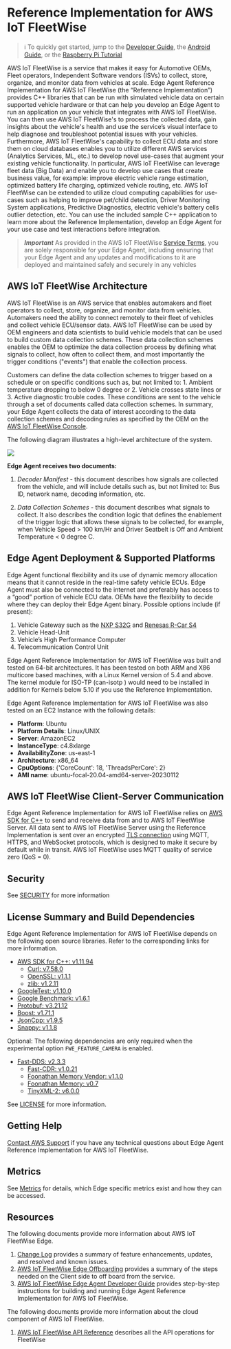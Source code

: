 # Reference Implementation for AWS IoT FleetWise

> :information_source: To quickly get started, jump to the
> [Developer Guide](./docs/dev-guide/edge-agent-dev-guide.md), the
> [Android Guide](./tools/android-app/README.md), or the
> [Raspberry Pi Tutorial](./docs/rpi-tutorial/raspberry-pi-tutorial.md)

AWS IoT FleetWise is a service that makes it easy for Automotive OEMs, Fleet operators, Independent
Software vendors (ISVs) to collect, store, organize, and monitor data from vehicles at scale. Edge
Agent Reference Implementation for AWS IoT FleetWise (the “Reference Implementation”) provides C++
libraries that can be run with simulated vehicle data on certain supported vehicle hardware or that
can help you develop an Edge Agent to run an application on your vehicle that integrates with AWS
IoT FleetWise. You can then use AWS IoT FleetWise's to process the collected data, gain insights
about the vehicle's health and use the service’s visual interface to help diagnose and troubleshoot
potential issues with your vehicles. Furthermore, AWS IoT FleetWise's capability to collect ECU data
and store them on cloud databases enables you to utilize different AWS services (Analytics Services,
ML, etc.) to develop novel use-cases that augment your existing vehicle functionality. In
particular, AWS IoT FleetWise can leverage fleet data (Big Data) and enable you to develop use cases
that create business value, for example: improve electric vehicle range estimation, optimized
battery life charging, optimized vehicle routing, etc. AWS IoT FleetWise can be extended to utilize
cloud computing capabilities for use-cases such as helping to improve pet/child detection, Driver
Monitoring System applications, Predictive Diagnostics, electric vehicle's battery cells outlier
detection, etc. You can use the included sample C++ application to learn more about the Reference
Implementation, develop an Edge Agent for your use case and test interactions before integration.

> _**Important**_ As provided in the AWS IoT FleetWise
> [Service Terms](https://aws.amazon.com/service-terms/), you are solely responsible for your Edge
> Agent, including ensuring that your Edge Agent and any updates and modifications to it are
> deployed and maintained safely and securely in any vehicles

## AWS IoT FleetWise Architecture

AWS IoT FleetWise is an AWS service that enables automakers and fleet operators to collect, store,
organize, and monitor data from vehicles. Automakers need the ability to connect remotely to their
fleet of vehicles and collect vehicle ECU/sensor data. AWS IoT FleetWise can be used by OEM
engineers and data scientists to build vehicle models that can be used to build custom data
collection schemes. These data collection schemes enables the OEM to optimize the data collection
process by defining what signals to collect, how often to collect them, and most importantly the
trigger conditions ("events") that enable the collection process.

Customers can define the data collection schemes to trigger based on a schedule or on specific
conditions such as, but not limited to: 1. Ambient temperature dropping to below 0 degree or 2.
Vehicle crosses state lines or 3. Active diagnostic trouble codes. These conditions are sent to the
vehicle through a set of documents called data collection schemes. In summary, your Edge Agent
collects the data of interest according to the data collection schemes and decoding rules as
specified by the OEM on the [AWS IoT FleetWise Console](https://aws.amazon.com/iot-fleetwise/).

The following diagram illustrates a high-level architecture of the system.

<img src="./docs/iot-FleetWise-architecture.png" />

**Edge Agent receives two documents:**

1. _Decoder Manifest_ - this document describes how signals are collected from the vehicle, and will
   include details such as, but not limited to: Bus ID, network name, decoding information, etc.

2. _Data Collection Schemes_ - this document describes what signals to collect. It also describes
   the condition logic that defines the enablement of the trigger logic that allows these signals to
   be collected, for example, when Vehicle Speed > 100 km/Hr and Driver Seatbelt is Off and Ambient
   Temperature < 0 degree C.

## Edge Agent Deployment & Supported Platforms

Edge Agent functional flexibility and its use of dynamic memory allocation means that it cannot
reside in the real-time safety vehicle ECUs. Edge Agent must also be connected to the internet and
preferably has access to a “good” portion of vehicle ECU data. OEMs have the flexibility to decide
where they can deploy their Edge Agent binary. Possible options include (if present):

1. Vehicle Gateway such as the
   [NXP S32G](https://www.nxp.com/products/processors-and-microcontrollers/arm-processors/s32g-vehicle-network-processors/s32g2-processors-for-vehicle-networking:S32G2)
   and
   [Renesas R-Car S4](https://www.renesas.com/jp/en/products/automotive-products/automotive-system-chips-socs/rtp8a779f0askb0sp2s-r-car-s4-reference-boardspider)
2. Vehicle Head-Unit
3. Vehicle’s High Performance Computer
4. Telecommunication Control Unit

Edge Agent Reference Implementation for AWS IoT FleetWise was built and tested on 64-bit
architectures. It has been tested on both ARM and X86 multicore based machines, with a Linux Kernel
version of 5.4 and above. The kernel module for ISO-TP (can-isotp ) would need to be installed in
addition for Kernels below 5.10 if you use the Reference Implementation.

Edge Agent Reference Implementation for AWS IoT FleetWise was also tested on an EC2 Instance with
the following details:

- **Platform**: Ubuntu
- **Platform Details**: Linux/UNIX
- **Server**: AmazonEC2
- **InstanceType**: c4.8xlarge
- **AvailabilityZone**: us-east-1
- **Architecture**: x86_64
- **CpuOptions**: {'CoreCount': 18, 'ThreadsPerCore': 2}
- **AMI name**: ubuntu-focal-20.04-amd64-server-20230112

## AWS IoT FleetWise Client-Server Communication

Edge Agent Reference Implementation for AWS IoT FleetWise relies on
[AWS SDK for C++](https://github.com/aws/aws-sdk-cpp) to send and receive data from and to AWS IoT
FleetWise Server. All data sent to AWS IoT FleetWise Server using the Reference Implementation is
sent over an encrypted
[TLS connection](https://docs.aws.amazon.com/iot/latest/developerguide/data-encryption.html) using
MQTT, HTTPS, and WebSocket protocols, which is designed to make it secure by default while in
transit. AWS IoT FleetWise uses MQTT quality of service zero (QoS = 0).

## Security

See [SECURITY](./SECURITY.md) for more information

## License Summary and Build Dependencies

Edge Agent Reference Implementation for AWS IoT FleetWise depends on the following open source
libraries. Refer to the corresponding links for more information.

- [AWS SDK for C++: v1.11.94](https://github.com/aws/aws-sdk-cpp)
  - [Curl: v7.58.0](https://github.com/curl/curl)
  - [OpenSSL: v1.1.1](https://github.com/openssl/openssl)
  - [zlib: v1.2.11](https://github.com/madler/zlib)
- [GoogleTest: v1.10.0](https://github.com/google/googletest)
- [Google Benchmark: v1.6.1](https://github.com/google/benchmark)
- [Protobuf: v3.21.12](https://github.com/protocolbuffers/protobuf)
- [Boost: v1.71.1](https://github.com/boostorg/boost)
- [JsonCpp: v1.9.5](https://github.com/open-source-parsers/jsoncpp)
- [Snappy: v1.1.8](https://github.com/google/snappy)

Optional: The following dependencies are only required when the experimental option
`FWE_FEATURE_CAMERA` is enabled.

- [Fast-DDS: v2.3.3](https://github.com/eProsima/Fast-DDS)
  - [Fast-CDR: v1.0.21](https://github.com/eProsima/Fast-CDR)
  - [Foonathan Memory Vendor: v1.1.0](https://github.com/eProsima/foonathan_memory_vendor)
  - [Foonathan Memory: v0.7](https://github.com/foonathan/memory)
  - [TinyXML-2: v6.0.0](https://github.com/leethomason/tinyxml2)

See [LICENSE](./LICENSE) for more information.

## Getting Help

[Contact AWS Support](https://aws.amazon.com/contact-us/) if you have any technical questions about
Edge Agent Reference Implementation for AWS IoT FleetWise.

## Metrics

See [Metrics](./docs/metrics.md) for details, which Edge specific metrics exist and how they can be
accessed.

## Resources

The following documents provide more information about AWS IoT FleetWise Edge.

1. [Change Log](./CHANGELOG.md) provides a summary of feature enhancements, updates, and resolved
   and known issues.
2. [AWS IoT FleetWise Edge Offboarding](./docs/AWS-IoTFleetWiseOffboarding.md) provides a summary of
   the steps needed on the Client side to off board from the service.
3. [AWS IoT FleetWise Edge Agent Developer Guide](./docs/dev-guide/edge-agent-dev-guide.md) provides
   step-by-step instructions for building and running Edge Agent Reference Implementation for AWS
   IoT FleetWise.

The following documents provide more information about the cloud component of AWS IoT FleetWise.

1. [AWS IoT FleetWise API Reference](https://docs.aws.amazon.com/iot-fleetwise/latest/APIReference/Welcome.html)
   describes all the API operations for FleetWise
